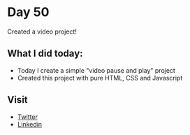 # Day 50

Created a video project!


## What I did today:

 - Today I create a simple "video pause and play" project
 - Created this project with pure HTML, CSS and Javascript


## Visit

 - [Twitter](https://twitter.com/karan_chandekar)
 - [Linkedin](https://www.linkedin.com/in/karan-chandekar-a87263219/)

